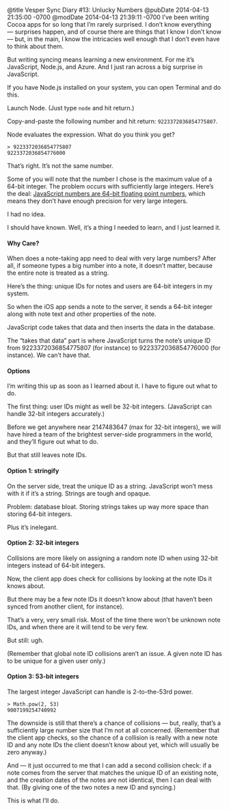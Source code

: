 @title Vesper Sync Diary #13: Unlucky Numbers
@pubDate 2014-04-13 21:35:00 -0700
@modDate 2014-04-13 21:39:11 -0700
I’ve been writing Cocoa apps for so long that I’m rarely surprised. I don’t know everything — surprises happen, and of course there are things that I know I don’t know — but, in the main, I know the intricacies well enough that I don’t even have to think about them.

But writing syncing means learning a new environment. For me it’s JavaScript, Node.js, and Azure. And I just ran across a big surprise in JavaScript.

If you have Node.js installed on your system, you can open Terminal and do this.

Launch Node. (Just type `node` and hit return.)

Copy-and-paste the following number and hit return: `9223372036854775807`.

Node evaluates the expression. What do you think you get?

<code>&gt; 9223372036854775807</code><br />
<code>9223372036854776000</code>

That’s right. It’s not the same number.

Some of you will note that the number I chose is the maximum value of a 64-bit integer. The problem occurs with sufficiently large integers. Here’s the deal: [JavaScript numbers are 64-bit floating point numbers](http://www.w3schools.com/js/js_obj_number.asp), which means they don’t have enough precision for very large integers.

I had no idea.

I should have known. Well, it’s a thing I needed to learn, and I just learned it.

#### Why Care?

When does a note-taking app need to deal with very large numbers? After all, if someone types a big number into a note, it doesn’t matter, because the entire note is treated as a string.

Here’s the thing: unique IDs for notes and users are 64-bit integers in my system.

So when the iOS app sends a note to the server, it sends a 64-bit integer along with note text and other properties of the note.

JavaScript code takes that data and then inserts the data in the database.

The “takes that data” part is where JavaScript turns the note’s unique ID from 9223372036854775807 (for instance) to 9223372036854776000 (for instance). We can’t have that.

#### Options

I’m writing this up as soon as I learned about it. I have to figure out what to do.

The first thing: user IDs might as well be 32-bit integers. (JavaScript can handle 32-bit integers accurately.)

Before we get anywhere near 2147483647 (max for 32-bit integers), we will have hired a team of the brightest server-side programmers in the world, and they’ll figure out what to do. 

But that still leaves note IDs.

#### Option 1: stringify

On the server side, treat the unique ID as a string. JavaScript won’t mess with it if it’s a string. Strings are tough and opaque.

Problem: database bloat. Storing strings takes up way more space than storing 64-bit integers.

Plus it’s inelegant.

#### Option 2: 32-bit integers

Collisions are more likely on assigning a random note ID when using 32-bit integers instead of 64-bit integers.

Now, the client app does check for collisions by looking at the note IDs it knows about.

But there may be a few note IDs it doesn’t know about (that haven’t been synced from another client, for instance).

That’s a very, very small risk. Most of the time there won’t be unknown note IDs, and when there are it will tend to be very few.

But still: ugh.

(Remember that global note ID collisions aren’t an issue. A given note ID has to be unique for a given user only.)

#### Option 3: 53-bit integers

The largest integer JavaScript can handle is 2-to-the-53rd power.

<code>&gt; Math.pow(2, 53)</code><br />
<code>9007199254740992</code>

The downside is still that there’s a chance of collisions — but, really, that’s a sufficiently large number size that I’m not at all concerned. (Remember that the client app checks, so the chance of a collision is really with a new note ID and any note IDs the client doesn’t know about yet, which will usually be zero anyway.)

And — it just occurred to me that I can add a second collision check: if a note comes from the server that matches the unique ID of an existing note, and the creation dates of the notes are not identical, then I can deal with that. (By giving one of the two notes a new ID and syncing.)

This is what I’ll do.
